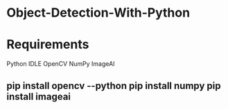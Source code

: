 # Object-Detection-With-Python
<h1>Requirements</h1>
<h>Python IDLE</h>
<h>OpenCV</h>
<h>NumPy</h>
<h>ImageAI</h>

<h2>
pip install opencv --python
pip install numpy
pip install imageai
</h2>
